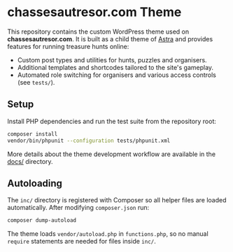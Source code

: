 # chassesautresor.com Theme

This repository contains the custom WordPress theme used on **chassesautresor.com**. It is built as a child theme of [Astra](https://wpastra.com/) and provides features for running treasure hunts online:

- Custom post types and utilities for hunts, puzzles and organisers.
- Additional templates and shortcodes tailored to the site's gameplay.
- Automated role switching for organisers and various access controls (see `tests/`).

## Setup

Install PHP dependencies and run the test suite from the repository root:

```bash
composer install
vendor/bin/phpunit --configuration tests/phpunit.xml
```

More details about the theme development workflow are available in the [docs/](docs/) directory.

## Autoloading

The `inc/` directory is registered with Composer so all helper files are loaded
automatically. After modifying `composer.json` run:

```bash
composer dump-autoload
```

The theme loads `vendor/autoload.php` in `functions.php`, so no manual
`require` statements are needed for files inside `inc/`.
